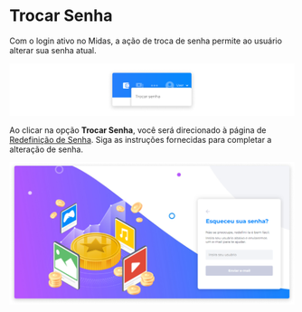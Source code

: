 # Trocar Senha
Com o login ativo no Midas, a ação de troca de senha permite ao usuário alterar sua senha atual.

![image](../img/profile/profile_menu_changepassword.png)

Ao clicar na opção **Trocar Senha**, você será direcionado à página de [Redefinição de Senha](../account/recovery.md). Siga as instruções fornecidas para completar a alteração de senha.

![image](../img/profile/profile_changepassword.png)